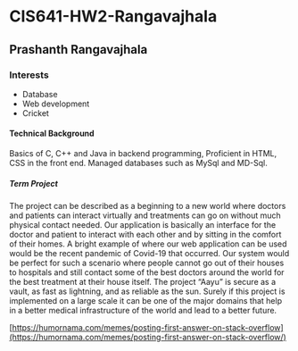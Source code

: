 # CIS641-HW2-Rangavajhala
##  Prashanth Rangavajhala

### Interests
* Database
* Web development
* Cricket

#### Technical Background
Basics of C, C++ and Java in backend programming, Proficient in HTML, CSS in the front end. Managed databases such as MySql and MD-Sql.

##### Term Project
The project can be described as a beginning to a new world where doctors and patients can interact virtually and treatments can go on without much physical contact needed. Our application is basically an interface for the doctor and patient to interact with each other and by sitting in the comfort of their homes. A bright example of where our web application can be used would be the recent pandemic of Covid-19 that occurred. Our system would be perfect for such a scenario where people cannot go out of their houses to hospitals and still contact some of the best doctors around the world for the best treatment at their house itself. The project “Aayu” is secure as a vault, as fast as lightning, and as reliable as the sun. Surely if this project is implemented on a large scale it can be one of the major domains that help in a better medical infrastructure of the world and lead to a better future.

[https://humornama.com/memes/posting-first-answer-on-stack-overflow](https://humornama.com/memes/posting-first-answer-on-stack-overflow/)

